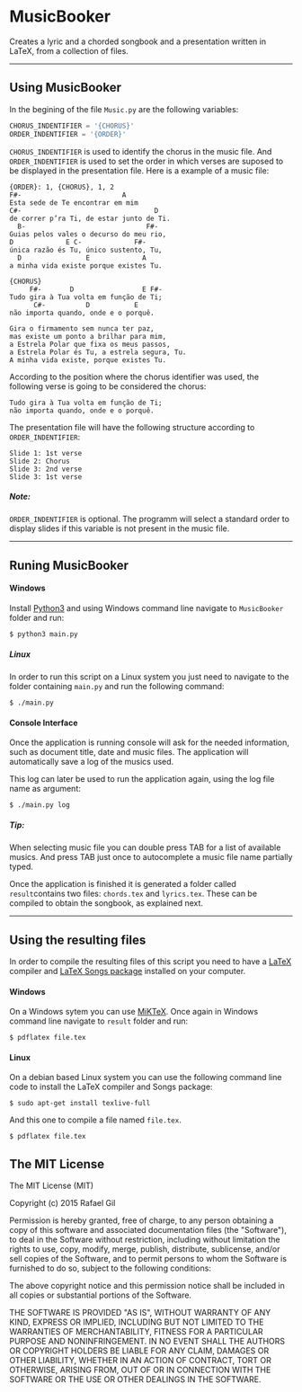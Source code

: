 # MusicBooker
Creates a lyric and a chorded songbook and a presentation written in LaTeX, from a collection of files.

---

## Using MusicBooker

In the begining of the file `Music.py` are the following variables:

```python
CHORUS_INDENTIFIER = '{CHORUS}'
ORDER_INDENTIFIER = '{ORDER}'
```

`CHORUS_INDENTIFIER` is used to identify the chorus in the music file. And `ORDER_INDENTIFIER` is used to set the order in which verses are suposed to be displayed in the presentation file. Here is a example of a music file:

```
{ORDER}: 1, {CHORUS}, 1, 2
F#-                         A
Esta sede de Te encontrar em mim
C#-                                 D
de correr p’ra Ti, de estar junto de Ti.
  B-                              F#-
Guias pelos vales o decurso do meu rio,
D             E C-             F#-
única razão és Tu, único sustento, Tu,
  D                E             A
a minha vida existe porque existes Tu.

{CHORUS}
     F#-       D                 E F#-
Tudo gira à Tua volta em função de Ti;
      C#-          D           E
não importa quando, onde e o porquê.

Gira o firmamento sem nunca ter paz,
mas existe um ponto a brilhar para mim,
a Estrela Polar que fixa os meus passos,
a Estrela Polar és Tu, a estrela segura, Tu.
A minha vida existe, porque existes Tu.
```

According to the position where the chorus identifier was used, the following verse is going to be considered the chorus:

```
Tudo gira à Tua volta em função de Ti;
não importa quando, onde e o porquê.
```

The presentation file will have the following structure according to `ORDER_INDENTIFIER`:

```
Slide 1: 1st verse
Slide 2: Chorus
Slide 3: 2nd verse
Slide 3: 1st verse
```
##### Note:

`ORDER_INDENTIFIER` is optional. The programm will select a standard order to display slides if this variable is not present in the music file.


---

## Runing MusicBooker
#### Windows

Install [Python3](http://www.python.org/downloads/) and using Windows command line navigate to `MusicBooker` folder and run:

    $ python3 main.py

##### Linux

In order to run this script on a Linux system you just need to navigate to the folder containing `main.py` and run the following command:

    $ ./main.py

#### Console Interface

Once the application is running console will ask for the needed information, such as document title, date and music files. The application will automatically save a log of the musics used.

This log can later be used to run the application again, using the log file name as argument:

    $ ./main.py log

##### Tip: 

When selecting music file you can double press TAB for a list of available musics. And press TAB just once to autocomplete a music file name partially typed.

Once the application is finished it is generated a folder called `result`contains two files: `chords.tex` and `lyrics.tex`. These can be compiled to obtain the songbook, as explained next.

---

## Using the resulting files

In order to compile the resulting files of this script you need to have a [LaTeX](http://www.latex-project.org/) compiler and [LaTeX Songs package](http://songs.sourceforge.net/) installed on your computer.

#### Windows
On a Windows sytem you can use [MiKTeX](http://miktex.org/). Once again in Windows command line navigate to `result` folder and run:

    $ pdflatex file.tex

#### Linux
On a debian based Linux system you can use the following command line code to install the LaTeX compiler and Songs package:

    $ sudo apt-get install texlive-full
    
And this one to compile a file named `file.tex`.

    $ pdflatex file.tex

## The MIT License

The MIT License (MIT)

Copyright (c) 2015 Rafael Gil

Permission is hereby granted, free of charge, to any person obtaining a copy
of this software and associated documentation files (the "Software"), to deal
in the Software without restriction, including without limitation the rights
to use, copy, modify, merge, publish, distribute, sublicense, and/or sell
copies of the Software, and to permit persons to whom the Software is
furnished to do so, subject to the following conditions:

The above copyright notice and this permission notice shall be included in all
copies or substantial portions of the Software.

THE SOFTWARE IS PROVIDED "AS IS", WITHOUT WARRANTY OF ANY KIND, EXPRESS OR
IMPLIED, INCLUDING BUT NOT LIMITED TO THE WARRANTIES OF MERCHANTABILITY,
FITNESS FOR A PARTICULAR PURPOSE AND NONINFRINGEMENT. IN NO EVENT SHALL THE
AUTHORS OR COPYRIGHT HOLDERS BE LIABLE FOR ANY CLAIM, DAMAGES OR OTHER
LIABILITY, WHETHER IN AN ACTION OF CONTRACT, TORT OR OTHERWISE, ARISING FROM,
OUT OF OR IN CONNECTION WITH THE SOFTWARE OR THE USE OR OTHER DEALINGS IN THE
SOFTWARE.
